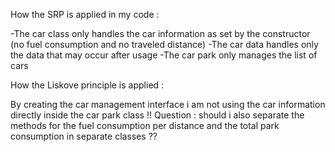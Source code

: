 How the SRP is applied in my code :

-The car class only handles the car information as set by the constructor (no fuel consumption and no traveled distance)
-The car data handles only the data that may occur after usage
-The car park only manages the list of cars

How the Liskove principle is applied :

By creating the car management interface i am not using the car information directly inside the car park class
!! Question : should i also separate the methods for the fuel consumption per distance and the total park consumption in separate classes ??


 
